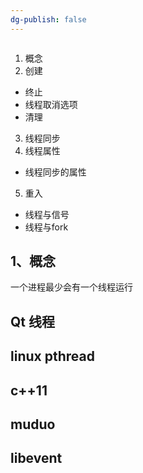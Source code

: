 ```yaml
---
dg-publish: false
---
```

```toc
```
1. 概念
2. 创建
 - 终止
 - 线程取消选项
 - 清理
 3. 线程同步
 4. 线程属性
  - 线程同步的属性
  5. 重入
  - 线程与信号
  - 线程与fork


## 1、概念

一个进程最少会有一个线程运行




## Qt 线程
## linux pthread
## c++11
## muduo
## libevent